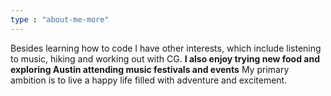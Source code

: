 ```yaml
---
type : "about-me-more"
---
```


Besides learning how to code I have other interests, which include listening to music, hiking and working out with CG. **I also enjoy trying new food and exploring Austin attending music festivals and events**  My primary ambition is to live a happy life filled with adventure and excitement.
